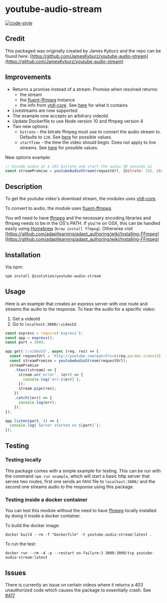 # youtube-audio-stream

[![code-style](https://img.shields.io/badge/code_style-airbnb--base-brightgreen.svg)](https://github.com/airbnb/javascript)

## Credit

This packaged was originally created by James Kyburz and the repo can be found here: [https://github.com/JamesKyburz/youtube-audio-stream](https://github.com/JamesKyburz/youtube-audio-stream)

## Improvements

- Returns a promise instead of a stream. Promise when resolved returns:
  - the stream
  - the [fluent-ffmpeg](https://github.com/fluent-ffmpeg/node-fluent-ffmpeg) instance
  - the info from [ytdl-core](https://github.com/fent/node-ytdl-core). See [here](https://github.com/fent/node-ytdl-core/blob/master/example/info.json) for what it contains
- Livestreams are now supported
- The example now accepts an arbitrary videoId.
- Update Dockerfile to use Node version 10 and ffmpeg version 4
- Two new options:
  - `bitrate` - the bitrate ffmpeg must use to convert the audio stream to. Defaults to `128`. See [here](https://github.com/fluent-ffmpeg/node-fluent-ffmpeg#audiobitratebitrate-set-audio-bitrate) for possible values.
  - `startTime` - the time the video should begin. Does not apply to live streams. See [here](https://github.com/fluent-ffmpeg/node-fluent-ffmpeg#seekinputtime-set-input-start-time) for possible values.

New options example:

```js
// Encode audio at a 192 bitrate and start the audio 30 seconds in
const streamPromise = youtubeAudioStream(requestUrl, {bitrate: 192, startTime: 30});
```

## Description

To get the youtube video's download stream, the modules uses [ytdl-core](https://github.com/fent/node-ytdl-core).

To convert to audio, the module uses [fluent-ffmpeg](https://github.com/schaermu/node-fluent-ffmpeg).

You will need to have [ffmpeg](https://www.ffmpeg.org/) and the necessary encoding libraries and ffmpeg needs to be in the OS's PATH. If you're on OSX, this can be handled easily using [Homebrew](https://brew.sh/) (`brew install ffmpeg`). Otherwise visit [https://github.com/adaptlearning/adapt_authoring/wiki/Installing-FFmpeg](https://github.com/adaptlearning/adapt_authoring/wiki/Installing-FFmpeg)

## Installation

Via npm:

```bash
npm install @isolution/youtube-audio-stream
```

## Usage

Here is an example that creates an express server with one route and streams the audio to the response. To hear the audio for a specific video:

1. Get a videoId
2. Go to `localhost:3000/:videoId`

```js
const express = require('express');
const app = express();
const port = 3000;

app.get('/:videoId', async (req, res) => {
  const requestUrl = `http://youtube.com/watch?v=${req.params.videoId}`;
  const streamPromise = youtubeAudioStream(requestUrl);
  streamPromise
    .then((stream) => {
      stream.on('error', (err) => {
        console.log(`err:${err}`);
      });
      stream.pipe(res);
    })
    .catch((err) => {
      console.log(err);
    });
});

app.listen(port, () => {
  console.log(`Server started on ${port}`);
});
```

## Testing

### Testing locally

This package comes with a simple example for testing. This can be run with the command `npm run example`, which will start a basic http server that serves two routes, first one sends an html file to `localhost:3000/` and the second one streams audio to the response using this package.

### Testing inside a docker container

You can test this module without the need to have [ffmpeg](https://www.ffmpeg.org/) locally installed by doing it inside a docker container.

To build the docker image:

```docker
docker build --rm -f "Dockerfile" -t youtube-audio-stream:latest .
```

To run the test:

```docker
docker run --rm -d -p --restart on-failure:3 3000:3000/tcp youtube-audio-stream:latest
```

## Issues

There is currently an issue on certain videos where it returns a 403 unauthorized code which causes the package to essentially crash. See [#417](https://github.com/fent/node-ytdl-core/issues/417)
